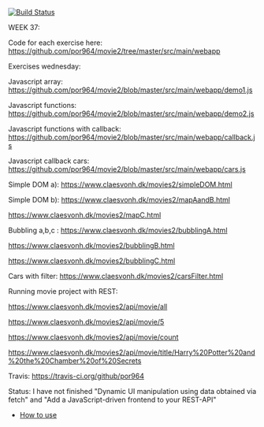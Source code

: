 [![Build Status](https://travis-ci.org/dat3startcode/rest-jpa-devops-startcode.svg?branch=master)](https://travis-ci.org/dat3startcode/rest-jpa-devops-startcode)

WEEK 37:

Code for each exercise here: https://github.com/por964/movie2/tree/master/src/main/webapp

Exercises wednesday: 

Javascript array: https://github.com/por964/movie2/blob/master/src/main/webapp/demo1.js

Javascript functions: https://github.com/por964/movie2/blob/master/src/main/webapp/demo2.js

Javascript functions with callback: https://github.com/por964/movie2/blob/master/src/main/webapp/callback.js

Javascript callback cars: https://github.com/por964/movie2/blob/master/src/main/webapp/cars.js

Simple DOM a): https://www.claesvonh.dk/movies2/simpleDOM.html

Simple DOM b): https://www.claesvonh.dk/movies2/mapAandB.html

https://www.claesvonh.dk/movies2/mapC.html

Bubbling a,b,c : https://www.claesvonh.dk/movies2/bubblingA.html

https://www.claesvonh.dk/movies2/bubblingB.html

https://www.claesvonh.dk/movies2/bubblingC.html

Cars with filter: https://www.claesvonh.dk/movies2/carsFilter.html								

Running movie project with REST:

https://www.claesvonh.dk/movies2/api/movie/all

https://www.claesvonh.dk/movies2/api/movie/5

https://www.claesvonh.dk/movies2/api/movie/count

https://www.claesvonh.dk/movies2/api/movie/title/Harry%20Potter%20and%20the%20Chamber%20of%20Secrets

Travis: https://travis-ci.org/github/por964

Status: I have not finished "Dynamic UI manipulation using data obtained via fetch" and "Add a JavaScript-driven frontend to your REST-API"












 - [How to use](https://docs.google.com/document/d/1K6s6Tt65bzB8bCSE_NUE8alJrLRNTKCwax3GEm4OjOE/edit?usp=sharing)
